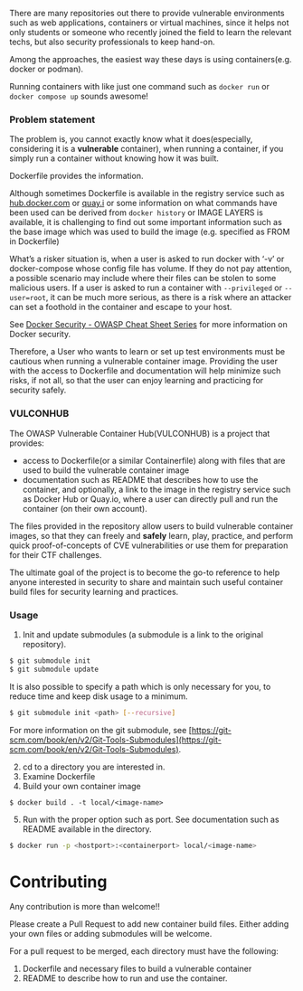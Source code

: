 There are many repositories out there to provide vulnerable environments such as web applications, containers or virtual machines, since it helps not only students or someone who recently joined the field to learn the relevant techs, but also security professionals to keep hand-on.

Among the approaches, the easiest way these days is using containers(e.g. docker or podman).

Running containers with like just one command such as `docker run` or `docker compose up` sounds awesome!

### Problem statement

The problem is, you cannot exactly know what it does(especially, considering it is a **vulnerable** container), when running a container, if you simply run a container without knowing how it was built.

Dockerfile provides the information.

Although sometimes Dockerfile is available in the registry service such as [hub.docker.com](http://hub.docker.com) or [quay.i](https://quay.io) or some information on what commands have been used can be derived from `docker history` or IMAGE LAYERS is available, it is challenging to find out some important information such as the base image which was used to build the image (e.g. specified as FROM  in Dockerfile)

What’s a risker situation is, when a user is asked to run docker with ‘-v’ or docker-compose whose config file has volume. If they do not pay attention, a possible scenario may include where their files can be stolen to some malicious users.  If a user is asked to run a container with `--privileged` or `--user=root`, it can be much more serious, as there is a risk where an attacker can set a foothold in the container and escape to your host.

See [Docker Security - OWASP Cheat Sheet Series](https://cheatsheetseries.owasp.org/cheatsheets/Docker_Security_Cheat_Sheet.html) for more information on Docker security.

Therefore, a User who wants to learn or set up test environments must be cautious when running a vulnerable container image. Providing the user with the access to Dockerfile and documentation will help minimize such risks, if not all, so that the user can enjoy learning and practicing for security safely.

### VULCONHUB

The OWASP Vulnerable Container Hub(VULCONHUB) is a project that provides:

- access to Dockerfile(or a similar Containerfile) along with files that are used to build the vulnerable container image
- documentation such as README that describes how to use the container, and optionally, a link to the image in the registry service such as Docker Hub or Quay.io, where a user can directly pull and run the container (on their own account).

The files provided in the repository allow users to build vulnerable container images, so that they can freely and **safely** learn, play, practice, and perform quick proof-of-concepts of CVE vulnerabilities or use them for preparation for their CTF challenges.

The ultimate goal of the project is to become the go-to reference to help anyone interested in security to share and maintain such useful container build files for security learning and practices.


### Usage

1. Init and update submodules (a submodule is a link to the original repository). 

```bash
$ git submodule init
$ git submodule update
```

It is also possible to specify a path which is only necessary for you, to reduce time and keep disk usage to a minimum.

```bash
$ git submodule init <path> [--recursive]
```
For more information on the git submodule, see [https://git-scm.com/book/en/v2/Git-Tools-Submodules](https://git-scm.com/book/en/v2/Git-Tools-Submodules).

2. cd to a directory you are interested in.
3. Examine Dockerfile
4. Build your own container image

`$ docker build . -t local/<image-name>`

5. Run with the proper option such as port. See documentation such as README available in the directory.

```bash
$ docker run -p <hostport>:<containerport> local/<image-name>
```

# Contributing

Any contribution is more than welcome!!

Please create a Pull Request to add new container build files. Either adding your own files or adding submodules will be welcome.

For a pull request to be merged, each directory must have the following:

1. Dockerfile and necessary files to build a vulnerable container
2. README to describe how to run and use the container.


